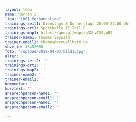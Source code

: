 ```yaml
---
layout: team
name: Herren I
liga: "[06] Verbandsliga"
trainings-zeit1: Dienstags & Donnerstags 20:00-22:00 Uhr
trainings-ort1: Sporthalle II Teil E
trainings-map1: https://goo.gl/maps/g3XhvCS9gpR2
trainer-name1: Thomas Seywald
trainer-email1: thomas@vcmuellheim.de
sbvv_id: 18452008
foto: "/upload/2019-04-03-bild1.jpg"
alter: ''
trainings-zeit2: ''
trainings-ort2: ''
trainings-map2: ''
trainer-name2: ''
trainer-email2: ''
kommentar: ''
kurztext: ''
ansprechperson-name1: ''
ansprechperson-email1: ''
ansprechperson-name2: ''
ansprechperson-email2: ''

---
```

